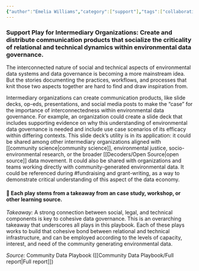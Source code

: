 ```yaml
---
{"author":"Emelia Williams","category":["support"],"tags":["collaboration","fundraising","communityscience"],"dg-publish":true,"permalink":"/plays/play-4-create-and-distribute-communication-products-that-socialize-the-criticality-of-relational-and-technical-dynamics-within-environmental-data-governance/","dgPassFrontmatter":true}
---
```


### **Support Play for Intermediary Organizations: Create and distribute communication products that socialize the criticality of relational and technical dynamics within environmental data governance.** 
The interconnected nature of social and technical aspects of environmental data systems and data governance is becoming a more mainstream idea. But the stories documenting the practices, workflows, and processes that knit those two aspects together are hard to find and draw inspiration from. 

Intermediary organizations can create communication products, like slide decks, op-eds, presentations, and social media posts to make the “case” for the importance of interconnectedness within environmental data governance. For example, an organization could create a slide deck that includes supporting evidence on why this understanding of environmental data governance is needed and include use case scenarios of its efficacy within differing contexts. This slide deck’s utility is in its application: it could be shared among other intermediary organizations aligned with [[community science\|community science]], environmental justice, socio-environmental research, or the broader [[Decoders/Open Source\|open source]] data movement. It could also be shared with organizations and teams working directly with community-generated environmental data. It could be referenced during #fundraising and grant-writing, as a way to demonstrate critical understanding of this aspect of the data economy.




#### 🌱 Each play stems from a takeaway from an case study, workshop, or other learning source. 

*Takeaway:* A strong connection between social, legal, and technical components is key to cohesive data governance. 
This is an overarching takeaway that underscores all plays in this playbook. Each of these plays works to build that cohesive bond between relational and technical infrastructure, and can be employed according to the levels of capacity, interest, and need of the community generating environmental data. 

*Source:* Community Data Playbook ([[Community Data Playbook/Full report\|Full report]])
